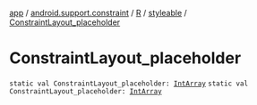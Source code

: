 [app](../../../index.md) / [android.support.constraint](../../index.md) / [R](../index.md) / [styleable](index.md) / [ConstraintLayout_placeholder](./-constraint-layout_placeholder.md)

# ConstraintLayout_placeholder

`static val ConstraintLayout_placeholder: `[`IntArray`](https://kotlinlang.org/api/latest/jvm/stdlib/kotlin/-int-array/index.html)
`static val ConstraintLayout_placeholder: `[`IntArray`](https://kotlinlang.org/api/latest/jvm/stdlib/kotlin/-int-array/index.html)